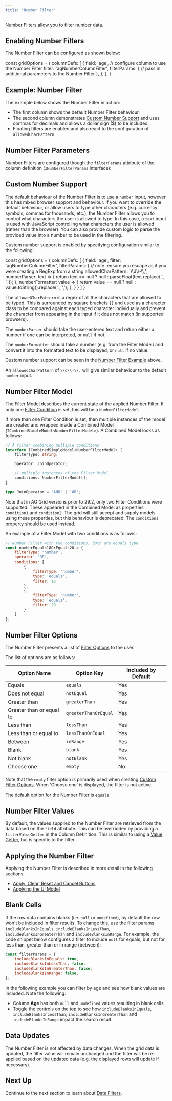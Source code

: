 ```yaml
---
title: "Number Filter"
---
```


Number Filters allow you to filter number data.

<image-caption src="filter-number/resources/number-filter.png" alt="Number Filter" width="12.5rem" centered="true" toggleDarkMode="true"></image-caption>

## Enabling Number Filters

The Number Filter can be configured as shown below:

<snippet>
const gridOptions = {
    columnDefs: [
        {
            field: 'age',
            // configure column to use the Number Filter
            filter: 'agNumberColumnFilter',
            filterParams: {
                // pass in additional parameters to the Number Filter
            },
        },
    ],
}
</snippet>

## Example: Number Filter

The example below shows the Number Filter in action:

- The first column shows the default Number Filter behaviour.
- The second column demonstrates [Custom Number Support](#custom-number-support) and uses commas for decimals and allows a dollar sign ($) to be included.
- Floating filters are enabled and also react to the configuration of `allowedCharPattern`.

<grid-example title='Number Filter' name='number-filter' type='generated'></grid-example>

## Number Filter Parameters

Number Filters are configured though the `filterParams` attribute of the column definition (`INumberFilterParams` interface):

<interface-documentation interfaceName='INumberFilterParams' config='{"description":"", "sortAlphabetically":"true"}' overrideSrc="filter-number/resources/number-filter-params.json"></interface-documentation>

## Custom Number Support

The default behaviour of the Number Filter is to use a `number` input, however this has mixed browser support and behaviour. If you want to override the default behaviour, or allow users to type other characters (e.g. currency symbols, commas for thousands, etc.), the Number Filter allows you to control what characters the user is allowed to type. In this case, a `text` input is used with JavaScript controlling what characters the user is allowed (rather than the browser). You can also provide custom logic to parse the provided value into a number to be used in the filtering.

Custom number support is enabled by specifying configuration similar to the following:

<snippet>
const gridOptions = {
    columnDefs: [
        {
            field: 'age',
            filter: 'agNumberColumnFilter',
            filterParams: {
                // note: ensure you escape as if you were creating a RegExp from a string
                allowedCharPattern: '\\d\\-\\,',
                numberParser: text => {
                    return text == null ? null : parseFloat(text.replace(',', '.'));
                },
                numberFormatter: value => {
                    return value == null ? null : value.toString().replace('.', ',');
                },
            }
        }
    ]
}
</snippet>

The `allowedCharPattern` is a regex of all the characters that are allowed to be typed. This is surrounded by square brackets `[]` and used as a character class to be compared against each typed character individually and prevent the character from appearing in the input if it does not match (in supported browsers).

The `numberParser` should take the user-entered text and return either a number if one can be interpreted, or `null` if not.

The `numberFormatter` should take a number (e.g. from the Filter Model) and convert it into the formatted text to be displayed, or `null` if no value.

Custom number support can be seen in the [Number Filter Example](#example-number-filter) above.

An `allowedCharPattern` of `\\d\\-\\.` will give similar behaviour to the default `number` input.

## Number Filter Model

The Filter Model describes the current state of the applied Number Filter. If only one [Filter Condition](/filter-conditions/) is set, this will be a `NumberFilterModel`:

<interface-documentation interfaceName='NumberFilterModel' config='{"description":""}'></interface-documentation>

If more than one Filter Condition is set, then multiple instances of the model are created and wrapped inside a Combined Model (`ICombinedSimpleModel<NumberFilterModel>`). A Combined Model looks as follows:

```ts
// A filter combining multiple conditions
interface ICombinedSimpleModel<NumberFilterModel> {
    filterType: string;

    operator: JoinOperator;

    // multiple instances of the Filter Model
    conditions: NumberFilterModel[];
}

type JoinOperator = 'AND' | 'OR';
```

Note that in AG Grid versions prior to 29.2, only two Filter Conditions were supported. These appeared in the Combined Model as properties `condition1` and `condition2`. The grid will still accept and supply models using these properties, but this behaviour is deprecated. The `conditions` property should be used instead.

An example of a Filter Model with two conditions is as follows:

```js
// Number Filter with two conditions, both are equals type
const numberEquals18OrEquals20 = {
    filterType: 'number',
    operator: 'OR',
    conditions: [
        {
            filterType: 'number',
            type: 'equals',
            filter: 18
        },
        {
            filterType: 'number',
            type: 'equals',
            filter: 20
        }
    ]
};
```

## Number Filter Options

The Number Filter presents a list of [Filter Options](/filter-conditions/#filter-options) to the user.

The list of options are as follows:

| Option Name              | Option Key            | Included by Default |
| ------------------------ | --------------------- | ------------------- |
| Equals                   | `equals`              | Yes                 |
| Does not equal           | `notEqual`            | Yes                 |
| Greater than             | `greaterThan`         | Yes                 |
| Greater than or equal to | `greaterThanOrEqual`  | Yes                 |
| Less than                | `lessThan`            | Yes                 |
| Less than or equal to    | `lessThanOrEqual`     | Yes                 |
| Between                  | `inRange`             | Yes                 |
| Blank                    | `blank`               | Yes                 |
| Not blank                | `notBlank`            | Yes                 |
| Choose one               | `empty`               | No                  |

Note that the `empty` filter option is primarily used when creating [Custom Filter Options](/filter-conditions/#custom-filter-options). When 'Choose one' is displayed, the filter is not active.

The default option for the Number Filter is `equals`.

## Number Filter Values

By default, the values supplied to the Number Filter are retrieved from the data based on the `field` attribute. This can be overridden by providing a `filterValueGetter` in the Column Definition. This is similar to using a [Value Getter](/value-getters), but is specific to the filter.

<api-documentation source='column-properties/properties.json' section='filtering' names='["filterValueGetter"]'></api-documentation>

## Applying the Number Filter

Applying the Number Filter is described in more detail in the following sections:

- [Apply, Clear, Reset and Cancel Buttons](/filter-applying/#apply-clear-reset-and-cancel-buttons)
- [Applying the UI Model](/filter-applying/#applying-the-ui-model)

## Blank Cells

If the row data contains blanks (i.e. `null` or `undefined`), by default the row won't be included in filter results. To change this, use the filter params `includeBlanksInEquals`, `includeBlanksInLessThan`, `includeBlanksInGreaterThan` and `includeBlanksInRange`. For example, the code snippet below configures a filter to include `null` for equals, but not for less than, greater than or in range (between):

```js
const filterParams = {
    includeBlanksInEquals: true,
    includeBlanksInLessThan: false,
    includeBlanksInGreaterThan: false,
    includeBlanksInRange: false,
};
```

In the following example you can filter by age and see how blank values are included. Note the following:

- Column **Age** has both `null` and `undefined` values resulting in blank cells.
- Toggle the controls on the top to see how `includeBlanksInEquals`, `includeBlanksInLessThan`, `includeBlanksInGreaterThan` and `includeBlanksInRange` impact the search result.

<grid-example title='Number Null Filtering' name='number-null-filtering' type='typescript' options='{ "exampleHeight": 310 }'></grid-example>

## Data Updates

The Number Filter is not affected by data changes. When the grid data is updated, the filter value will remain unchanged and the filter will be re-applied based on the updated data (e.g. the displayed rows will update if necessary).

## Next Up

Continue to the next section to learn about [Date Filters](/filter-date/).
